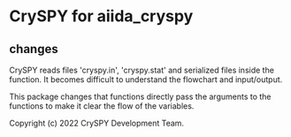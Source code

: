 
# CrySPY for aiida_cryspy

## changes

CrySPY reads files 'cryspy.in', 'cryspy.stat' and serialized files inside the function.
It becomes difficult to understand the flowchart and input/output.

This package changes that functions directly pass the arguments to the functions to make it clear the flow of the variables. 

Copyright (c) 2022 CrySPY Development Team.
